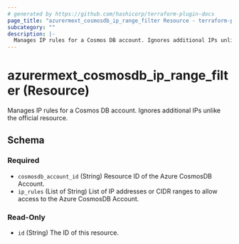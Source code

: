 ```yaml
---
# generated by https://github.com/hashicorp/terraform-plugin-docs
page_title: "azurermext_cosmosdb_ip_range_filter Resource - terraform-provider-azurermext"
subcategory: ""
description: |-
  Manages IP rules for a Cosmos DB account. Ignores additional IPs unlike the official resource.
---
```


# azurermext_cosmosdb_ip_range_filter (Resource)

Manages IP rules for a Cosmos DB account. Ignores additional IPs unlike the official resource.



<!-- schema generated by tfplugindocs -->
## Schema

### Required

- `cosmosdb_account_id` (String) Resource ID of the Azure CosmosDB Account.
- `ip_rules` (List of String) List of IP addresses or CIDR ranges to allow access to the Azure CosmosDB Account.

### Read-Only

- `id` (String) The ID of this resource.
